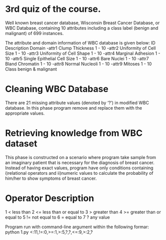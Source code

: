 # 3rd quiz of the course.

Well known breast cancer database, Wisconsin Breast Cancer Database, or WBC Database,
containing 10 attributes including a class label (benign and malignant) of 699 instances.

The attribute and domain information of WBC database is given below:
ID       Description                     Domain
-attr1   Clump Thickness                 1 - 10
-attr2   Uniformity of Cell Size         1 - 10
-attr3   Uniformity of Cell Shape        1 - 10
-attr4   Marginal Adhesion               1 - 10
-attr5   Single Epithelial Cell Size     1 - 10
-attr6   Bare Nuclei                     1 - 10
-attr7   Bland Chromatin                 1 - 10
-attr8   Normal Nucleoli                 1 - 10
-attr9   Mitoses                         1 - 10
Class                           benign & malignant


# Cleaning WBC Database
There  are  21  missing  attribute  values  (denoted  by  ‘?’)   in  modified  WBC
database.  In this phase program remove and replace them with the appropriate values.

# Retrieving knowledge from WBC dataset
This phase is constructed on a scenario where program take sample from an imaginary patient
that is necessary for the diagnosis of breast cancer. Instead of having exact values, program have only conditions containing
i)relational operators and
ii)numeric values to  calculate  the probability of him/her to show symptoms of breast cancer.

#       Operator        Description
1       <               less than
2       <=              less than or equal to
3       >               greater than
4       >=              greater than or equal to
5       !=              not equal to
6       =               equal to
7       ?               any value


Program run with command-line argument within the following formar:
        python 1.py <:11,!=:0,>=:1,>:5,?,?,<=:9,>:2,?
        
